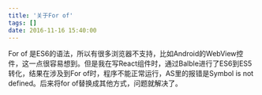 ```yaml
---
title: '关于For of'
tags: []
date: 2016-11-16 15:40:00
---
```


For of 是ES6的语法，所以有很多浏览器不支持，比如Android的WebView控件，这一点很容易想到。但是我在写React组件时，通过Balble进行了ES6到ES5转化，结果在涉及到For of时，程序不能正常运行，AS里的报错是Symbol is not defined。后来将for of替换成其他方式，问题就解决了。